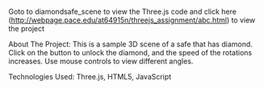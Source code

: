 Goto to diamondsafe_scene to view the Three.js code and click here (http://webpage.pace.edu/at64915n/threejs_assignment/abc.html) to view the project

About The Project:
This is a sample 3D scene of a safe that has diamond. Click on the button to unlock the diamond, and the speed of the rotations increases. Use mouse controls to view different angles. 

Technologies Used:
Three.js, HTML5, JavaScript
